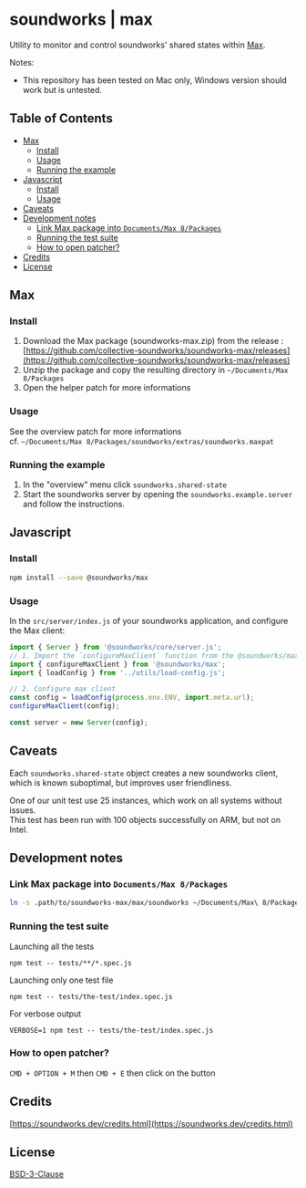 # soundworks | max

Utility to monitor and control soundworks' shared states within [Max](https://cycling74.com/products/max-features).

Notes: 
- This repository has been tested on Mac only, Windows version should work but is untested.

## Table of Contents

<!-- toc -->

- [Max](#max)
  * [Install](#install)
  * [Usage](#usage)
  * [Running the example](#running-the-example)
- [Javascript](#javascript)
  * [Install](#install-1)
  * [Usage](#usage-1)
- [Caveats](#caveats)
- [Development notes](#development-notes)
  * [Link Max package into `Documents/Max 8/Packages`](#link-max-package-into-documentsmax-8packages)
  * [Running the test suite](#running-the-test-suite)
  * [How to open patcher?](#how-to-open-patcher)
- [Credits](#credits)
- [License](#license)

<!-- tocstop -->

## Max

### Install

1. Download the Max package (soundworks-max.zip) from the release :  
[https://github.com/collective-soundworks/soundworks-max/releases](https://github.com/collective-soundworks/soundworks-max/releases)
2. Unzip the package and copy the resulting directory in `~/Documents/Max 8/Packages`
3. Open the helper patch for more informations

### Usage

See the overview patch for more informations  
cf. `~/Documents/Max 8/Packages/soundworks/extras/soundworks.maxpat`

### Running the example

1. In the "overview" menu click `soundworks.shared-state`  
2. Start the soundworks server by opening the `soundworks.example.server`   
and follow the instructions.

## Javascript

### Install

```sh
npm install --save @soundworks/max
```

### Usage

In the `src/server/index.js` of your soundworks application, and configure the Max client:

```js
import { Server } from '@soundworks/core/server.js';
// 1. Import the `configureMaxClient` function from the @soundworks/max package
import { configureMaxClient } from '@soundworks/max';
import { loadConfig } from '../utils/load-config.js';

// 2. Configure max client
const config = loadConfig(process.env.ENV, import.meta.url);
configureMaxClient(config);

const server = new Server(config);
```

## Caveats

Each `soundworks.shared-state` object creates a new soundworks client, which is 
known suboptimal, but improves user friendliness.

One of our unit test use 25 instances, which work on all systems without issues.  
This test has been run with 100 objects successfully on ARM, but not on Intel.  

## Development notes

### Link Max package into `Documents/Max 8/Packages`

```sh
ln -s .path/to/soundworks-max/max/soundworks ~/Documents/Max\ 8/Packages
```

### Running the test suite

Launching all the tests

```
npm test -- tests/**/*.spec.js
```

Launching only one test file

```
npm test -- tests/the-test/index.spec.js
```

For verbose output

```
VERBOSE=1 npm test -- tests/the-test/index.spec.js
```

### How to open patcher?

`CMD + OPTION + M` then `CMD + E` then click on the button

## Credits

[https://soundworks.dev/credits.html](https://soundworks.dev/credits.html)

## License

[BSD-3-Clause](./LICENSE)
